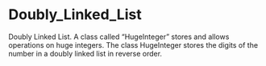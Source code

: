 # Doubly_Linked_List
Doubly Linked List. 
A class called “HugeInteger” stores and allows operations on huge integers. The class HugeInteger stores the digits of the number in a doubly linked list in reverse order. 
